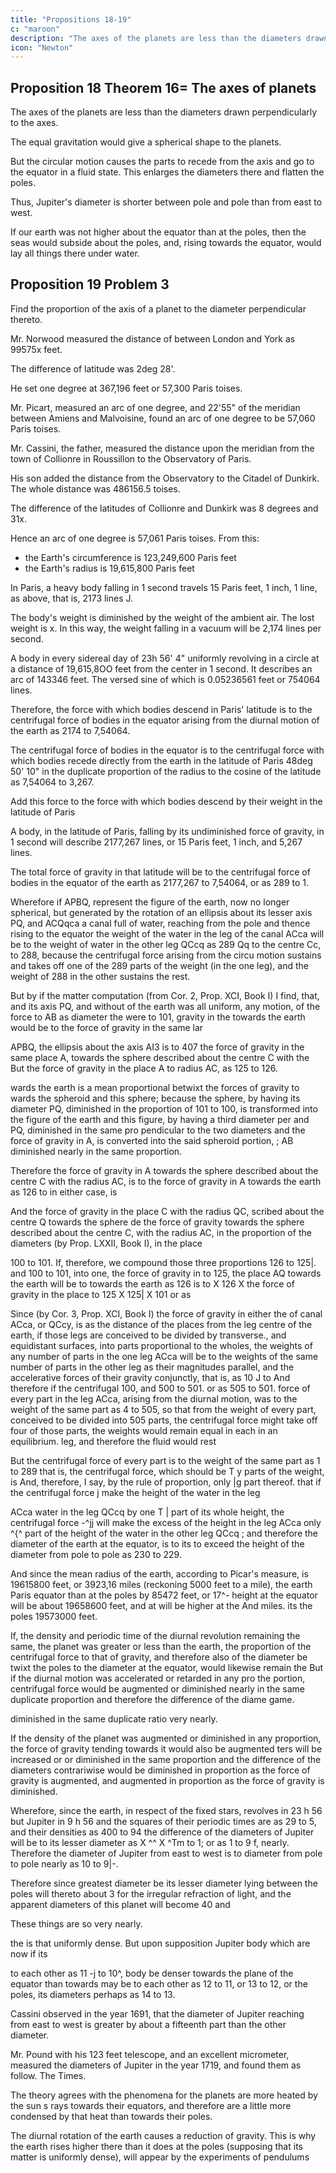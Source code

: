```yaml
---
title: "Propositions 18-19"
c: "maroon"
description: "The axes of the planets are less than the diameters drawn perpendicularly to the axes"
icon: "Newton"
---
```



## Proposition 18 Theorem 16= The axes of planets 

The axes of the planets are less than the diameters drawn perpendicularly to the axes.

The equal gravitation would give a spherical shape to the planets.

But the circular motion causes the parts to recede from the axis and go to the equator in a fluid state. This enlarges the diameters there and flatten the poles.

Thus, Jupiter's diameter is shorter between pole and pole than from east to west.

If our earth was not higher about the equator than at the poles, then the seas would subside about the poles, and, rising towards the equator, would lay all things there under water.


## Proposition 19 Problem 3

Find the proportion of the axis of a planet to the diameter perpendicular thereto.

Mr. Norwood measured the distance of between London and York as 99575x feet. 

The difference of latitude was 2deg 28'. 

He set one degree at 367,196 feet or 57,300 Paris toises.

Mr. Picart, measured an arc of one degree, and 22'55" of the meridian between Amiens and Malvoisine, found an arc of one degree to be 57,060 Paris toises.

Mr. Cassini, the father, measured the distance upon the meridian from the town of Collionre in Roussillon to the
Observatory of Paris. 

His son added the distance from the Observatory to the Citadel of Dunkirk. The whole distance was 486156.5 toises. 

The difference of the latitudes of Collionre and Dunkirk was 8 degrees and 31x.

Hence an arc of one degree is 57,061 Paris toises. From this:
- the Earth's circumference is 123,249,600 Paris feet
- the Earth's radius is 19,615,800 Paris feet

In Paris, a heavy body falling in 1 second travels 15 Paris feet, 1 inch, 1 line, as above, that is, 2173 lines J. 

The body's weight is diminished by the weight of the ambient air. The lost weight is x. In this way, the weight falling in a vacuum will be 2,174 lines per second. 

A body in every sidereal day of 23h 56' 4" uniformly revolving in a circle at a distance of 19,615,8OO feet from the center in 1 second. It describes an arc of 143346  feet. The versed sine of which is 0.05236561 feet or 754064 lines.

Therefore, the force with which bodies descend in Paris' latitude is to the centrifugal force of bodies in the equator
arising from the diurnal motion of the earth as 2174 to 7,54064.

The centrifugal force of bodies in the equator is to the  centrifugal force with which bodies recede directly from the earth in the latitude of Paris 48deg 50' 10" in the duplicate proportion of the radius to the cosine of the latitude as  7,54064 to 3,267.

Add this force to the force with which bodies descend by their weight in the latitude of Paris 

A body, in the latitude of Paris, falling by its undiminished force of gravity, in 1 second will describe 2177,267 lines, or 15 Paris feet, 1 inch, and 5,267 lines.

The total force of gravity in that latitude will be to the centrifugal force of bodies in the equator of the earth as 2177,267 to 7,54064, or as 289 to 1.

Wherefore if APBQ, represent the figure of the earth, now no longer spherical, but generated by the rotation of an ellipsis about its lesser axis PQ, and ACQqca a canal full of water, reaching from the pole and thence rising to the equator the weight of the water in the leg of the canal ACca will be to the weight of water in the  other leg QCcq as 289 Qq to the centre Cc, to 288, because the centrifugal force arising from the circu motion sustains and takes off one of the 289 parts of the weight (in the one leg), and the weight of 288 in the other sustains the rest. 

But by if the matter computation (from Cor. 2, Prop. XCI, Book I) I find, that, and its axis PQ, and without of the earth was all uniform, any motion, of the force to AB as  diameter the were to 101, gravity in the towards the earth would be to the force of gravity in the same lar
<!-- place 
Q
Q
place
PC, or
towards a sphere described about the centre
QC,
as
126
gravity in the place
A
C
with the radius
And, by the same argument, the force of
towards the spheroid generated by the rotation of
to -->

APBQ, the ellipsis about the axis AI3 is to 407 the force of gravity in the same place A, towards the sphere described about the centre C with the But the force of gravity in the place A to radius AC, as 125 to 126.

wards the earth is a mean proportional betwixt the forces of gravity to
wards the spheroid and this sphere; because the sphere, by having its diameter PQ, diminished in the proportion of 101 to 100, is transformed into the figure of the earth and this figure, by having a third diameter per and PQ, diminished in the same pro pendicular to the two diameters and the force of gravity in A, is converted into the said spheroid portion,
; AB diminished nearly in the same proportion. 

Therefore the force of gravity in A towards the sphere described about the centre C with the radius AC, is to the force of gravity in A towards the earth as 126 to
in either case, is

And the force of gravity in the place C with the radius QC, scribed about the centre
Q towards the sphere de the force of gravity
towards the sphere described about the centre C, with the radius AC, in the proportion of the diameters (by Prop. LXXII, Book I), in the place

100 to 101. If, therefore, we compound those three proportions 126 to 125|. and 100 to 101, into one, the force of gravity in to 125, the place AQ towards the earth will be to towards the earth as 126 is to
X 126 X the force of gravity in the place to 125 X 125| X 101 or as

Since (by Cor. 3, Prop. XCI, Book I) the force of gravity in either the of canal ACca, or QCcy, is as the distance of the places from the leg centre of the earth, if those legs are conceived to be divided by transverse., and equidistant surfaces, into parts proportional to the wholes, the weights of any number of parts in the one leg ACca will be to the weights of the same number of parts in the other leg as their magnitudes parallel, and the accelerative forces of their gravity conjunctly, that is, as 10 J to And therefore if the centrifugal 100, and 500 to 501. or as 505 to 501. force of every part in the leg ACca, arising from the diurnal motion, was
to the weight of the same part as 4 to 505, so that from the weight of every part, conceived to be divided into 505 parts, the centrifugal force might take off four of those parts, the weights would remain equal in each in an equilibrium.
leg, and therefore the fluid would rest

But the centrifugal force of every part is to the weight of the same part as 1 to 289
that is, the centrifugal force, which should be T y parts of the weight, is
And, therefore, I say, by the rule of proportion, only |g part thereof.
that if the centrifugal force j
make the height of the water in the leg

ACca water in the leg QCcq by one T | part of its whole height, the centrifugal force -^jj will make the excess of the height in the leg ACca only ^{^ part of the height of the water in the other leg QCcq ; and therefore the diameter of the earth at the equator, is to its to exceed the height of the diameter from pole to pole as 230 to 229.

And since the mean radius of the earth, according to Picar's measure, is 19615800
feet, or 3923,16 miles (reckoning 5000 feet to a mile), the earth Paris equator than at the poles by 85472 feet, or 17^-
height at the equator will be about 19658600 feet, and at will be higher at the
And miles. its the poles 19573000 feet. 

If, the density and periodic time of the diurnal revolution remaining the same, the planet was greater or less than the earth, the proportion of the centrifugal force to that of gravity, and therefore also of the diameter be twixt the poles to the diameter at the equator, would likewise remain the
But if the diurnal motion was accelerated or retarded in any pro the portion, centrifugal force would be augmented or diminished nearly in the same duplicate proportion and therefore the difference of the diame game.

diminished in the same duplicate ratio very nearly.

If the density of the planet was augmented or diminished in any proportion, the force of gravity tending towards it would also be augmented ters will be increased or
or diminished in the same proportion
and the difference of the diameters
contrariwise would be diminished in proportion as the force of gravity is
augmented, and augmented in proportion as the force of gravity is diminished.

Wherefore, since the earth, in respect of the fixed stars, revolves in 23 h 56 but Jupiter in 9 h 56 and the squares of their periodic times are as 29 to 5, and their densities as 400 to 94
the difference of the diameters of Jupiter will be to its lesser diameter as
X ^^ X ^Tm to 1; or as 1 to 9 f, nearly. Therefore the diameter of Jupiter from east to west is to diameter from pole to pole nearly as 10 to 9|-.

Therefore since greatest diameter be
its lesser diameter lying between the poles will thereto about 3 for the irregular refraction of light,
and the apparent diameters of this planet will become 40
and 

These things are so very nearly.

the is
that uniformly dense. But
upon supposition Jupiter
body which are
now if its

to each other as 11 -j to 10^, body be denser towards the plane of the equator than towards
may be to each other as 12 to 11, or 13 to 12, or
the poles, its diameters perhaps as 14 to 13.

Cassini observed in the year 1691, that the diameter of Jupiter reaching from east to west is greater by about a fifteenth part than the other diameter.

Mr. Pound with his 123 feet telescope, and an excellent micrometer, measured the diameters of Jupiter in the year 1719, and found them as follow.
The Times.

The theory agrees with the phenomena for the planets are more heated by the sun s rays towards their equators, and therefore are a little more condensed by that heat than towards their poles.

The diurnal rotation of the earth causes a reduction of gravity. This is why the earth rises higher there than it does at the poles (supposing that its matter is uniformly dense), will appear by the experiments of pendulums


